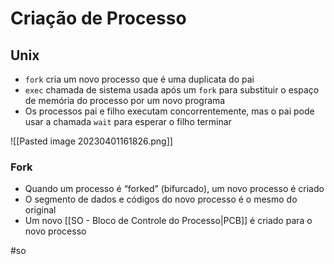 
# Criação de Processo

## Unix

- `fork` cria um novo processo que é uma duplicata do pai
- `exec` chamada de sistema  usada após um `fork` para substituir o espaço de memória do processo por um novo programa
- Os processos pai e filho executam concorrentemente, mas o pai pode usar a chamada `wait` para esperar o filho terminar

![[Pasted image 20230401161826.png]]

### Fork

- Quando um processo é “forked” (bifurcado), um novo processo é criado
- O segmento de dados e códigos do novo processo é o mesmo do original
- Um novo [[SO - Bloco de Controle do Processo|PCB]] é criado para o novo processo

#so

